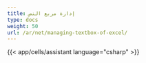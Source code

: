 ```yaml
---
title: إدارة مربع النص
type: docs
weight: 50
url: /ar/net/managing-textbox-of-excel/
---
```

{{< app/cells/assistant language="csharp" >}}
